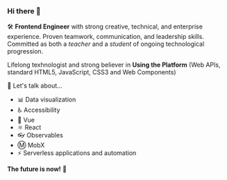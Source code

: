 ### Hi there 👋

🛠 **Frontend Engineer** with strong creative, technical, and enterprise experience. Proven teamwork, communication, and leadership skills. Committed as both a _teacher_ and a _student_ of ongoing technological progression. 

Lifelong texhnologist and strong believer in **Using the Platform** (Web APIs, standard HTML5, JavaScript, CSS3 and Web Components)

💬 Let's talk about...
- 📊 Data visualization
- ♿ Accessibility
- 🔭 Vue
- :atom_symbol: React
- 👓 Observables
- Ⓜ MobX
- ⚡️ Serverless applications and automation

**The future is now!** 🚀


<!--
**jaylandro/jaylandro** is a ✨ _special_ ✨ repository because its `README.md` (this file) appears on your GitHub profile.

Here are some ideas to get you started:

- 🔭 I’m currently working on ...
- 🌱 I’m currently learning ...
- 👯 I’m looking to collaborate on ...
- 🤔 I’m looking for help with ...
- 💬 Ask me about ...
- 📫 How to reach me: ...
- 😄 Pronouns: ...
- ⚡ Fun fact: ...
-->

